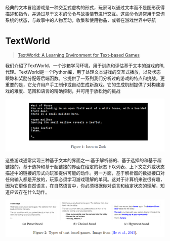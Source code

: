 经典的文本冒险游戏是一种交互式虚构的形式，玩家可以通过文本而不是图形获得描述和指令，并通过基于文本的命令与故事情节进行交互。这些命令通常用于查询系统的状态，与故事中的人物互动，收集和使用物品，或者在游戏世界中导航

# TextWorld

> [TextWorld: A Learning Environment for Text-based Games](https://arxiv.org/pdf/1806.11532v1.pdf)

我们介绍了TextWorld，一个沙箱学习环境，用于训练和评估基于文本的游戏的RL代理。TextWorld是一个Python库，用于处理文本游戏的交互式播放，以及状态跟踪和奖励分配等后端函数。它提供了一系列我们分析过的游戏的特点和挑战。更重要的是，它允许用户手工制作或自动生成新游戏。它的生成机制提供了对构建游戏的难度、范围和语言的精确控制，并可用于放松她的挑战

![](/assets/textworld.png)

这些游戏通常实现三种基于文本的界面之一:基于解析器的、基于选择的和基于超链接的。基于选择和基于超链接的界面在给定的状态下以列表、上下文之外或状态描述中的链接的形式向玩家提供可能的动作。另一方面，基于解析器的数据接口对任何输入都是开放的，玩家必须学习游戏理解的单词。这对于计算机来说很有趣，因为它更像自然语言，在自然语言中，你必须根据你对语言和给定状态的理解，知道应该存在什么动作。

![](/assets/text-based-games.png)


